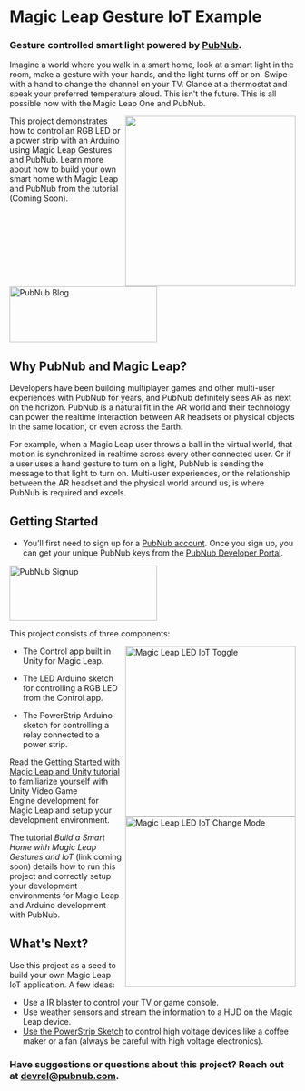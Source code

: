 # Magic Leap Gesture IoT Example

### Gesture controlled smart light powered by [PubNub](https://www.pubnub.com/?devrel_gh=Magic-Leap-Gesture-IoT-Example).

Imagine a world where you walk in a smart home, look at a smart light in the room, make a gesture with your hands, and the light turns off or on. Swipe with a hand to change the channel on your TV. Glance at a thermostat and speak your preferred temperature aloud. This isn't the future. This is all possible now with the Magic Leap One and PubNub.

<a href="https://www.pubnub.com/blog/?devrel_gh=Magic-Leap-Gesture-IoT-Example">
    <img src="https://i.imgur.com/b8WDyY1.gif" width="300" align="right" />
</a>

This project demonstrates how to control an RGB LED or a power strip with an Arduino using Magic Leap Gestures and PubNub. Learn more about how to build your own smart home with Magic Leap and PubNub from the tutorial (Coming Soon).

<a href="https://www.pubnub.com/blog/?devrel_gh=Magic-Leap-Gesture-IoT-Example">
    <img alt="PubNub Blog" src="https://i.imgur.com/aJ927CO.png" width=260 height=98/>
</a>

## Why PubNub and Magic Leap?

Developers have been building multiplayer games and other multi-user experiences with PubNub for years, and PubNub definitely sees AR as next on the horizon. PubNub is a natural fit in the AR world and their technology can power the realtime interaction between AR headsets or physical objects in the same location, or even across the Earth.

For example, when a Magic Leap user throws a ball in the virtual world, that motion is synchronized in realtime across every other connected user. Or if a user uses a hand gesture to turn on a light, PubNub is sending the message to that light to turn on. Multi-user experiences, or the relationship between the AR headset and the physical world around us, is where PubNub is required and excels.

## Getting Started
 
- You’ll first need to sign up for a [PubNub account](https://dashboard.pubnub.com/signup/?devrel_gh=Magic-Leap-Gesture-IoT-Example). Once you sign up, you can get your unique PubNub keys from the [PubNub Developer Portal](https://admin.pubnub.com/?devrel_gh=Magic-Leap-Gesture-IoT-Example).

<a href="https://dashboard.pubnub.com/signup?devrel_gh=agic-Leap-Gesture-IoT-Example">
    <img alt="PubNub Signup" src="https://i.imgur.com/og5DDjf.png" width=260 height=97/>
</a>

This project consists of three components:

<img src="https://pubnub.com/blog/wp-content/uploads/2018/10/Magic-Leap-LED-IoT.gif" alt="Magic Leap LED IoT Toggle" width="300" align="right" />
<img src="https://pubnub.com/blog/wp-content/uploads/2018/10/Magic-Leap-LED-IoT-change.gif" alt="Magic Leap LED IoT Change Mode" width="300" align="right" />

- The Control app built in Unity for Magic Leap.
    
- The LED Arduino sketch for controlling a RGB LED from the Control app.

- The PowerStrip Arduino sketch for controlling a relay connected to a power strip.
    
Read the [Getting Started with Magic Leap and Unity tutorial](https://www.pubnub.com/blog/getting-started-with-magic-leap-and-unity?devrel_pb=magic-leap-one-Internet-of-Things) to familiarize yourself with Unity Video Game Engine development for Magic Leap and setup your development environment.

The tutorial *Build a Smart Home with Magic Leap Gestures and IoT* (link coming soon) details how to run this project and correctly setup your development environments for Magic Leap and Arduino development with PubNub.

## What's Next?

Use this project as a seed to build your own Magic Leap IoT application. A few ideas:

- Use a IR blaster to control your TV or game console.
- Use weather sensors and stream the information to a HUD on the Magic Leap device.
- [Use the PowerStrip Sketch](https://github.com/chandler767/Magic-Leap-Device-Control/tree/master/PowerStrip) to control high voltage devices like a coffee maker or a fan (always be careful with high voltage electronics).

### Have suggestions or questions about this project? Reach out at devrel@pubnub.com.
